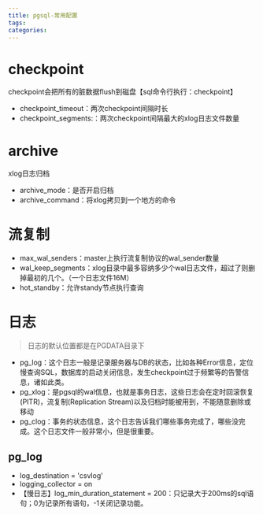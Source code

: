 ```yaml
---
title: pgsql-常用配置
tags:
categories:
---
```

# checkpoint
checkpoint会把所有的脏数据flush到磁盘【sql命令行执行：checkpoint】

* checkpoint_timeout：两次checkpoint间隔时长
* checkpoint_segments:：两次checkpoint间隔最大的xlog日志文件数量

# archive
xlog日志归档

* archive_mode：是否开启归档
* archive_command：将xlog拷贝到一个地方的命令

# 流复制
* max_wal_senders：master上执行流复制协议的wal_sender数量
* wal_keep_segments：xlog目录中最多容纳多少个wal日志文件，超过了则删掉最初的几个。（一个日志文件16M）
* hot_standby：允许standy节点执行查询

# 日志
>日志的默认位置都是在PGDATA目录下

* pg_log：这个日志一般是记录服务器与DB的状态，比如各种Error信息，定位慢查询SQL，数据库的启动关闭信息，发生checkpoint过于频繁等的告警信 息，诸如此类。
* pg_xlog：是pgsql的wal信息，也就是事务日志，这些日志会在定时回滚恢复(PITR)，流复制(Replication Stream)以及归档时能被用到，不能随意删除或移动
* pg_clog：事务的状态信息，这个日志告诉我们哪些事务完成了，哪些没完成。这个日志文件一般非常小，但是很重要。

## pg_log
* log_destination = 'csvlog'
* logging_collector = on
* 【慢日志】log_min_duration_statement = 200：只记录大于200ms的sql语句；0为记录所有语句，-1关闭记录功能。
